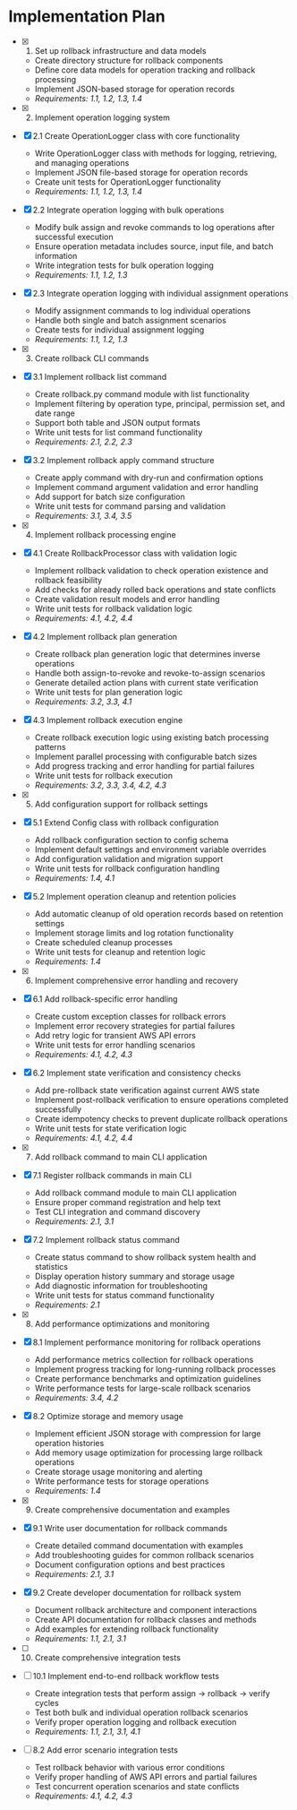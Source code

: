 # Implementation Plan

- [x] 1. Set up rollback infrastructure and data models
  - Create directory structure for rollback components
  - Define core data models for operation tracking and rollback processing
  - Implement JSON-based storage for operation records
  - _Requirements: 1.1, 1.2, 1.3, 1.4_

- [x] 2. Implement operation logging system
- [x] 2.1 Create OperationLogger class with core functionality
  - Write OperationLogger class with methods for logging, retrieving, and managing operations
  - Implement JSON file-based storage for operation records
  - Create unit tests for OperationLogger functionality
  - _Requirements: 1.1, 1.2, 1.3, 1.4_

- [x] 2.2 Integrate operation logging with bulk operations
  - Modify bulk assign and revoke commands to log operations after successful execution
  - Ensure operation metadata includes source, input file, and batch information
  - Write integration tests for bulk operation logging
  - _Requirements: 1.1, 1.2, 1.3_

- [x] 2.3 Integrate operation logging with individual assignment operations
  - Modify assignment commands to log individual operations
  - Handle both single and batch assignment scenarios
  - Create tests for individual assignment logging
  - _Requirements: 1.1, 1.2, 1.3_

- [x] 3. Create rollback CLI commands
- [x] 3.1 Implement rollback list command
  - Create rollback.py command module with list functionality
  - Implement filtering by operation type, principal, permission set, and date range
  - Support both table and JSON output formats
  - Write unit tests for list command functionality
  - _Requirements: 2.1, 2.2, 2.3_

- [x] 3.2 Implement rollback apply command structure
  - Create apply command with dry-run and confirmation options
  - Implement command argument validation and error handling
  - Add support for batch size configuration
  - Write unit tests for command parsing and validation
  - _Requirements: 3.1, 3.4, 3.5_

- [x] 4. Implement rollback processing engine
- [x] 4.1 Create RollbackProcessor class with validation logic
  - Implement rollback validation to check operation existence and rollback feasibility
  - Add checks for already rolled back operations and state conflicts
  - Create validation result models and error handling
  - Write unit tests for rollback validation logic
  - _Requirements: 4.1, 4.2, 4.4_

- [x] 4.2 Implement rollback plan generation
  - Create rollback plan generation logic that determines inverse operations
  - Handle both assign-to-revoke and revoke-to-assign scenarios
  - Generate detailed action plans with current state verification
  - Write unit tests for plan generation logic
  - _Requirements: 3.2, 3.3, 4.1_

- [x] 4.3 Implement rollback execution engine
  - Create rollback execution logic using existing batch processing patterns
  - Implement parallel processing with configurable batch sizes
  - Add progress tracking and error handling for partial failures
  - Write unit tests for rollback execution
  - _Requirements: 3.2, 3.3, 3.4, 4.2, 4.3_

- [x] 5. Add configuration support for rollback settings
- [x] 5.1 Extend Config class with rollback configuration
  - Add rollback configuration section to config schema
  - Implement default settings and environment variable overrides
  - Add configuration validation and migration support
  - Write unit tests for rollback configuration handling
  - _Requirements: 1.4, 4.1_

- [x] 5.2 Implement operation cleanup and retention policies
  - Add automatic cleanup of old operation records based on retention settings
  - Implement storage limits and log rotation functionality
  - Create scheduled cleanup processes
  - Write unit tests for cleanup and retention logic
  - _Requirements: 1.4_

- [x] 6. Implement comprehensive error handling and recovery
- [x] 6.1 Add rollback-specific error handling
  - Create custom exception classes for rollback errors
  - Implement error recovery strategies for partial failures
  - Add retry logic for transient AWS API errors
  - Write unit tests for error handling scenarios
  - _Requirements: 4.1, 4.2, 4.3_

- [x] 6.2 Implement state verification and consistency checks
  - Add pre-rollback state verification against current AWS state
  - Implement post-rollback verification to ensure operations completed successfully
  - Create idempotency checks to prevent duplicate rollback operations
  - Write unit tests for state verification logic
  - _Requirements: 4.1, 4.2, 4.4_

- [x] 7. Add rollback command to main CLI application
- [x] 7.1 Register rollback commands in main CLI
  - Add rollback command module to main CLI application
  - Ensure proper command registration and help text
  - Test CLI integration and command discovery
  - _Requirements: 2.1, 3.1_

- [x] 7.2 Implement rollback status command
  - Create status command to show rollback system health and statistics
  - Display operation history summary and storage usage
  - Add diagnostic information for troubleshooting
  - Write unit tests for status command functionality
  - _Requirements: 2.1_


- [x] 8. Add performance optimizations and monitoring
- [x] 8.1 Implement performance monitoring for rollback operations
  - Add performance metrics collection for rollback operations
  - Implement progress tracking for long-running rollback processes
  - Create performance benchmarks and optimization guidelines
  - Write performance tests for large-scale rollback scenarios
  - _Requirements: 3.4, 4.2_

- [x] 8.2 Optimize storage and memory usage
  - Implement efficient JSON storage with compression for large operation histories
  - Add memory usage optimization for processing large rollback operations
  - Create storage usage monitoring and alerting
  - Write performance tests for storage operations
  - _Requirements: 1.4_

- [x] 9. Create comprehensive documentation and examples
- [x] 9.1 Write user documentation for rollback commands
  - Create detailed command documentation with examples
  - Add troubleshooting guides for common rollback scenarios
  - Document configuration options and best practices
  - _Requirements: 2.1, 3.1_

- [x] 9.2 Create developer documentation for rollback system
  - Document rollback architecture and component interactions
  - Create API documentation for rollback classes and methods
  - Add examples for extending rollback functionality
  - _Requirements: 1.1, 2.1, 3.1_

- [ ] 10. Create comprehensive integration tests
- [ ] 10.1 Implement end-to-end rollback workflow tests
  - Create integration tests that perform assign → rollback → verify cycles
  - Test both bulk and individual operation rollback scenarios
  - Verify proper operation logging and rollback execution
  - _Requirements: 1.1, 2.1, 3.1, 4.1_

- [ ] 8.2 Add error scenario integration tests
  - Test rollback behavior with various error conditions
  - Verify proper handling of AWS API errors and partial failures
  - Test concurrent operation scenarios and state conflicts
  - _Requirements: 4.1, 4.2, 4.3_
